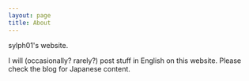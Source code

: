 ```yaml
---
layout: page
title: About
---
```


sylph01's website.

I will (occasionally? rarely?) post stuff in English on this website. Please check the blog for Japanese content.
